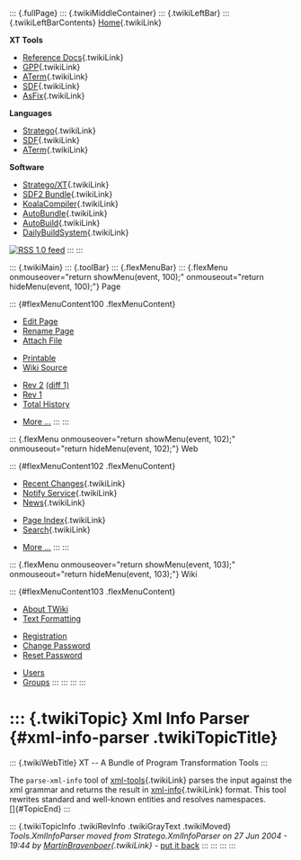::: {.fullPage}
::: {.twikiMiddleContainer}
::: {.twikiLeftBar}
::: {.twikiLeftBarContents}
[Home](WebHome){.twikiLink}

**XT Tools**

-   [Reference Docs](ToolReference){.twikiLink}
-   [GPP](GenericPrettyPrinter){.twikiLink}
-   [ATerm](ATermTools){.twikiLink}
-   [SDF](SdfTools){.twikiLink}
-   [AsFix](AsFixTools){.twikiLink}

**Languages**

-   [Stratego](../Stratego/WebHome){.twikiLink}
-   [SDF](../Sdf/WebHome){.twikiLink}
-   [ATerm](ATermFormat){.twikiLink}

**Software**

-   [Stratego/XT](../Stratego/StrategoDownload){.twikiLink}
-   [SDF2 Bundle](../Sdf/SdfBundle){.twikiLink}
-   [KoalaCompiler](KoalaCompiler){.twikiLink}
-   [AutoBundle](AutoBundle){.twikiLink}
-   [AutoBuild](AutoBuild){.twikiLink}
-   [DailyBuildSystem](DailyBuildSystem){.twikiLink}

[![](http://www.program-transformation.org/twiki/pub/rss.gif "RSS 1.0 feed")](http://www.program-transformation.org/twiki/bin/view/Tools/WebRss?skin=rss)
:::
:::

::: {.twikiMain}
::: {.toolBar}
::: {.flexMenuBar}
::: {.flexMenu onmouseover="return showMenu(event, 100);" onmouseout="return hideMenu(event, 100);"}
Page

::: {#flexMenuContent100 .flexMenuContent}
-   [Edit
    Page](http://www.program-transformation.org/edit/Tools/XmlInfoParser?t=1536826732)
-   [Rename
    Page](http://www.program-transformation.org/rename/Tools/XmlInfoParser)
-   [Attach
    File](http://www.program-transformation.org/attach/Tools/XmlInfoParser)

<!-- -->

-   [Printable](http://www.program-transformation.org/view/Tools/XmlInfoParser?skin=print.pattern)
-   [Wiki
    Source](http://www.program-transformation.org/view/Tools/XmlInfoParser?skin=text&raw=on&contenttype=text/plain)

<!-- -->

-   [Rev
    2](http://www.program-transformation.org/view/Tools/XmlInfoParser?rev=1.2)
    [(diff 1)](http://www.program-transformation.org/rdiff/Tools/XmlInfoParser?rev1=1.2&rev2=1.1)
-   [Rev
    1](http://www.program-transformation.org/view/Tools/XmlInfoParser?rev=1.1)
-   [Total
    History](http://www.program-transformation.org/rdiff/Tools/XmlInfoParser)

<!-- -->

-   [More
    \...](http://www.program-transformation.org/oops/Tools/XmlInfoParser?template=oopsmore&param1=1.2&param2=1.2)
:::
:::

::: {.flexMenu onmouseover="return showMenu(event, 102);" onmouseout="return hideMenu(event, 102);"}
Web

::: {#flexMenuContent102 .flexMenuContent}
-   [Recent Changes](WebChanges){.twikiLink}
-   [Notify Service](WebNotify){.twikiLink}
-   [News](WebNews){.twikiLink}

<!-- -->

-   [Page Index](WebIndex){.twikiLink}
-   [Search](WebSearch){.twikiLink}

<!-- -->

-   [More
    \...](http://www.program-transformation.org/oops/Tools/XmlInfoParser?template=oopsmore&param1=1.2&param2=1.2)
:::
:::

::: {.flexMenu onmouseover="return showMenu(event, 103);" onmouseout="return hideMenu(event, 103);"}
Wiki

::: {#flexMenuContent103 .flexMenuContent}
-   [About
    TWiki](http://www.program-transformation.org/view/TWiki/WebHome)
-   [Text
    Formatting](http://www.program-transformation.org/view/TWiki/TextFormattingRules)

<!-- -->

-   [Registration](http://www.program-transformation.org/view/TWiki/TWikiRegistration)
-   [Change
    Password](http://www.program-transformation.org/view/TWiki/ChangePassword)
-   [Reset
    Password](http://www.program-transformation.org/view/TWiki/ResetPassword)

<!-- -->

-   [Users](http://www.program-transformation.org/view/Main/TWikiUsers)
-   [Groups](http://www.program-transformation.org/view/Main/TWikiGroups)
:::
:::
:::
:::

::: {.twikiTopic}
Xml Info Parser {#xml-info-parser .twikiTopicTitle}
===============

::: {.twikiWebTitle}
XT \-- A Bundle of Program Transformation Tools
:::

The `parse-xml-info` tool of [xml-tools](XmlTools){.twikiLink} parses
the input against the xml grammar and returns the result in
[xml-info](XmlInfo){.twikiLink} format. This tool rewrites standard and
well-known entities and resolves namespaces.\
[]{#TopicEnd}
:::

::: {.twikiTopicInfo .twikiRevInfo .twikiGrayText .twikiMoved}
*Tools.XmlInfoParser moved from Stratego.XmlInfoParser on 27 Jun 2004 -
19:44 by [MartinBravenboer](../Main/MartinBravenboer){.twikiLink}* -
[put it
back](http://www.program-transformation.org/rename/Tools/XmlInfoParser?newweb=Stratego&newtopic=XmlInfoParser&confirm=on "Click to move topic back to previous location, with option to change references.")
:::
:::
:::
:::
